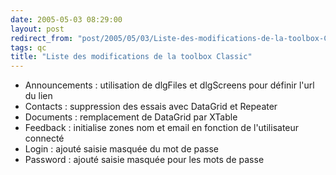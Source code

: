 ```yaml
---
date: 2005-05-03 08:29:00
layout: post
redirect_from: "post/2005/05/03/Liste-des-modifications-de-la-toolbox-Classic"
tags: qc
title: "Liste des modifications de la toolbox Classic"
---
```


* Announcements : utilisation de dlgFiles et dlgScreens pour définir l'url du
lien
* Contacts : suppression des essais avec DataGrid et Repeater
* Documents : remplacement de DataGrid par XTable
* Feedback : initialise zones nom et email en fonction de l'utilisateur
connecté
* Login : ajouté saisie masquée du mot de passe
* Password : ajouté saisie masquée pour les mots de passe
